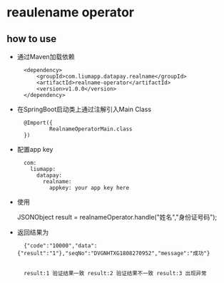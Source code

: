 # reaulename operator

## how to use

* 通过Maven加载依赖
        
        <dependency>
            <groupId>com.liumapp.datapay.realname</groupId>
            <artifactId>realname-operator</artifactId>
            <version>v1.0.0</version>
        </dependency>
        
* 在SpringBoot启动类上通过注解引入Main Class

        @Import({
                RealnameOperatorMain.class
        })        
        
* 配置app key

        com:
          liumapp:
            datapay:
              realname:
                appkey: your app key here
        
* 使用

   JSONObject result = realnameOperator.handle("姓名","身份证号码");
                       
* 返回结果为

        {"code":"10000","data":{"result":"1"},"seqNo":"DVGNHTXG1808270952","message":"成功"}
        
        
        result:1 验证结果一致 result:2 验证结果不一致 result:3 出现异常
    
    